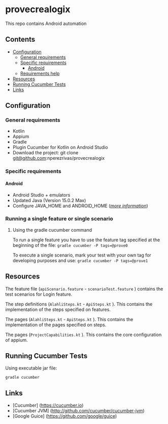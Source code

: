 # provecrealogix
This repo contains Android automation

## Contents

- [Configuration](#configuration)
    - [General requirements](#general-requirements)
    - [Specific requirements](#specific-requirements)
        - [Android](#android)
    - [Requirements help](#requirements-help)
- [Resources](#resources)
- [Running Cucumber Tests](#running-cucumber-tests)
- [Links](#links)

## Configuration
### General requirements

* Kotlin
* Appium
* Gradle
* Plugin Cucumber for Kotlin on Android Studio
* Download the project: git clone git@github.com:nperezrivas/provecrealogix

### Specific requirements

#### Android

* Android Studio + emulators
* Updated Java (Version 15.0.2 Max)
* Configure JAVA\_HOME and ANDROID\_HOME ([_more information_](https://stackoverflow.com/questions/58467392/to-set-android-home-and-java-home-variable-every-time-need-to-run-source-pro))
### Running a single feature or single scenario
1. Using the gradle cucumber command

   To run a single feature you have to use the feature tag specified at the beginning of the file: `gradle cucumber -P tags=@prove0`

   To execute a single scenario, mark your test with your own tag for developing purposes and use: `gradle cucumber -P tags=@prove1`

## Resources

The feature file (`apiScenario.feature` - `scenarioTest.feature` ) contains the test scenarios for Login feature.

The step definitions (`AlahliSteps.kt` - `ApiSteps.kt` ). This contains the implementation of the steps specified on features.

The pages (`AlahliSteps.kt` - `ApiSteps.kt` ). This contains the implementation of the pages specified on steps.

The pages (`ProjectCapabilities.kt` ). This contains the core configuration of appium.

## Running Cucumber Tests

Using executable jar file:
```
gradle cucumber
```   

## Links
* [Cucumber] (https://cucumber.io)
* [Cucumber JVM] (http://github.com/cucumber/cucumber-jvm)
* [Google Guice] (https://github.com/google/guice)
